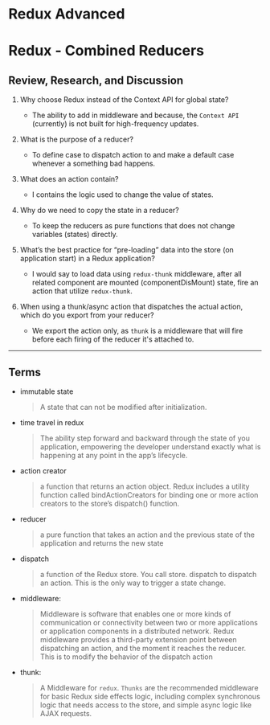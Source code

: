 # Redux Advanced

# Redux - Combined Reducers

## Review, Research, and Discussion

1. Why choose Redux instead of the Context API for global state?

   - The ability to add in middleware and because, the `Context API` (currently) is not built for high-frequency updates.

2. What is the purpose of a reducer?

   - To define case to dispatch action to and make a default case whenever a something bad happens.

3. What does an action contain?

   - I contains the logic used to change the value of states.

4. Why do we need to copy the state in a reducer?
   - To keep the reducers as pure functions that does not change variables (states) directly.

5. What’s the best practice for “pre-loading” data into the store (on application start) in a Redux application?

   - I would say to load data using `redux-thunk` middleware, after all related component are mounted (componentDisMount) state, fire an action that utilize `redux-thunk`.

6. When using a thunk/async action that dispatches the actual action, which do you export from your reducer?
   - We export the action only, as `thunk` is a middleware that will fire before each firing of the reducer it's attached to.
---

## Terms

- immutable state

  > A state that can not be modified after initialization.

- time travel in redux

  > The ability step forward and backward through the state of you application, empowering the developer understand exactly what is happening at any point in the app’s lifecycle.

- action creator

  > a function that returns an action object. Redux includes a utility function called bindActionCreators for binding one or more action creators to the store’s dispatch() function.

- reducer

  > a pure function that takes an action and the previous state of the application and returns the new state

- dispatch

  > a function of the Redux store. You call store. dispatch to dispatch an action. This is the only way to trigger a state change.

- middleware:

  > Middleware is software that enables one or more kinds of communication or connectivity between two or more applications or application components in a distributed network. Redux middleware provides a third-party extension point between dispatching an action, and the moment it reaches the reducer. This is to modify the behavior of the dispatch action

- thunk:

  > A Middleware for `redux`. `Thunks` are the recommended middleware for basic Redux side effects logic, including complex synchronous logic that needs access to the store, and simple async logic like AJAX requests.



